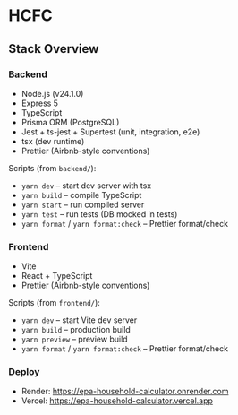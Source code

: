 # HCFC

## Stack Overview

### Backend

- Node.js (v24.1.0)
- Express 5
- TypeScript
- Prisma ORM (PostgreSQL)
- Jest + ts-jest + Supertest (unit, integration, e2e)
- tsx (dev runtime)
- Prettier (Airbnb-style conventions)

Scripts (from `backend/`):

- `yarn dev` – start dev server with tsx
- `yarn build` – compile TypeScript
- `yarn start` – run compiled server
- `yarn test` – run tests (DB mocked in tests)
- `yarn format` / `yarn format:check` – Prettier format/check

### Frontend

- Vite
- React + TypeScript
- Prettier (Airbnb-style conventions)

Scripts (from `frontend/`):

- `yarn dev` – start Vite dev server
- `yarn build` – production build
- `yarn preview` – preview build
- `yarn format` / `yarn format:check` – Prettier format/check

### Deploy

- Render: https://epa-household-calculator.onrender.com
- Vercel: https://epa-household-calculator.vercel.app
